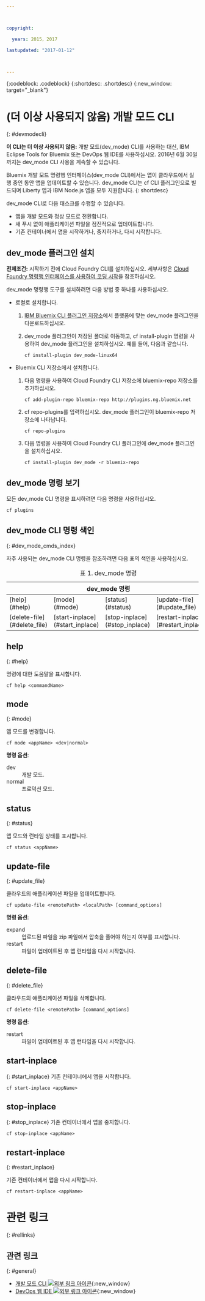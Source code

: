 ```yaml
---



copyright:

  years: 2015，2017

lastupdated: "2017-01-12"



---
```


{:codeblock: .codeblock}
{:shortdesc: .shortdesc}
{:new_window: target="_blank"}

# (더 이상 사용되지 않음) 개발 모드 CLI
{: #devmodecli}

**이 CLI는 더 이상 사용되지 않음:** 개발 모드(dev_mode) CLI를 사용하는 대신, IBM Eclipse Tools for Bluemix 또는 DevOps 웹 IDE를 사용하십시오. 2016년 6월 30일까지는 dev_mode CLI 사용을 계속할 수 있습니다. 

Bluemix 개발 모드 명령행 인터페이스(dev_mode CLI)에서는 앱이 클라우드에서 실행 중인 동안 앱을 업데이트할 수 있습니다. dev_mode CLI는 cf CLI 플러그인으로 빌드되며 Liberty 앱과 IBM Node.js 앱을 모두 지원합니다.
{: shortdesc}


dev_mode CLI로 다음 태스크를 수행할 수 있습니다.
- 앱을 개발 모드와 정상 모드로 전환합니다.
- 새 푸시 없이 애플리케이션 파일을 점진적으로 업데이트합니다.
- 기존 컨테이너에서 앱을 시작하거나, 중지하거나, 다시 시작합니다.

## dev_mode 플러그인 설치
**전제조건:** 시작하기 전에 Cloud Foundry CLI를 설치하십시오. 세부사항은 [Cloud Foundry 명령행 인터페이스를 사용하여 코딩 시작](https://github.com/cloudfoundry/cli)을 참조하십시오.


dev_mode 명령행 도구를 설치하려면 다음 방법 중 하나를 사용하십시오.
- 로컬로 설치합니다.
  1. [IBM Bluemix CLI 플러그인 저장소](http://plugins.ng.bluemix.net)에서 플랫폼에 맞는 dev_mode 플러그인을 다운로드하십시오.
  2. dev_mode 플러그인이 저장된 폴더로 이동하고, cf install-plugin 명령을 사용하여 dev_mode 플러그인을 설치하십시오. 예를 들어, 다음과 같습니다. 

        ```
        cf install-plugin dev_mode-linux64
        ```

- Bluemix CLI 저장소에서 설치합니다.
  1. 다음 명령을 사용하여 Cloud Foundry CLI 저장소에 bluemix-repo 저장소를 추가하십시오.

        ```
        cf add-plugin-repo bluemix-repo http://plugins.ng.bluemix.net
        ```

  2. cf repo-plugins를 입력하십시오. dev_mode 플러그인이 bluemix-repo 저장소에 나타납니다. 

		```
        cf repo-plugins
        ```

  3. 다음 명령을 사용하여 Cloud Foundry CLI 플러그인에 dev_mode 플러그인을 설치하십시오.

        ```
        cf install-plugin dev_mode -r bluemix-repo
        ```

## dev_mode 명령 보기

모든 dev_mode CLI 명령을 표시하려면 다음 명령을 사용하십시오.

```
cf plugins
```

## dev_mode CLI 명령 색인
{: #dev_mode_cmds_index}

자주 사용되는 dev_mode CLI 명령을 참조하려면 다음 표의 색인을 사용하십시오.

<table summary="dev_mode 명령 색인">
 <caption>표 1. dev_mode 명령</caption>
 <thead>
 <th colspan="4">dev_mode 명령</th>
 </thead>
 <tbody>
 <tr>
 <td>[help](#help)</td>
 <td>[mode](#mode)</td>
 <td>[status](#status)</td>
 <td>[update-file](#update_file)</td>
 </tr>
 <tr>
 <td>[delete-file](#delete_file)</td>
 <td>[start-inplace](#start_inplace)</td>
 <td>[stop-inplace](#stop_inplace)</td>
 <td>[restart-inplace](#restart_inplace)</td>
 </tr>
  </tbody>
 </table>


## help
{: #help}

명령에 대한 도움말을 표시합니다.

```
cf help <commandName>
```


## mode
{: #mode}

앱 모드를 변경합니다.

```
cf mode <appName> <dev|normal>
```
<strong>명령 옵션</strong>:

   <dl>
   <dt>dev</dt>
   <dd>개발 모드.</dd>
   <dt>normal</dt>
   <dd>프로덕션 모드.</dd>
   </dl>


## status
{: #status}

앱 모드와 런타임 상태를 표시합니다. 
```
cf status <appName>
```



## update-file
{: #update_file}

클라우드의 애플리케이션 파일을 업데이트합니다.

```
cf update-file <remotePath> <localPath> [command_options]
```


<strong>명령 옵션</strong>:

   <dl>
   <dt>expand</dt>
   <dd>업로드된 파일을 zip 파일에서 압축을 풀어야 하는지 여부를 표시합니다.</dd>
   <dt>restart</dt>
   <dd>파일이 업데이트된 후 앱 런타임을 다시 시작합니다.</dd>
   </dl>



## delete-file
{: #delete_file}

클라우드의 애플리케이션 파일을 삭제합니다.

```
cf delete-file <remotePath> [command_options]
```


<strong>명령 옵션</strong>:
 <dl>
   <dt>restart</dt>
   <dd>파일이 업데이트된 후 앱 런타임을 다시 시작합니다.</dd>
  </dl>


## start-inplace
{: #start_inplace}
기존 컨테이너에서 앱을 시작합니다.

```
cf start-inplace <appName>
```



## stop-inplace
{: #stop_inplace}
기존 컨테이너에서 앱을 중지합니다.

```
cf stop-inplace <appName>
```



## restart-inplace
{: #restart_inplace}

기존 컨테이너에서 앱을 다시 시작합니다.

```
cf restart-inplace <appName>
```



# 관련 링크
{: #rellinks}

## 관련 링크
{: #general}
* [개발 모드 CLI ![외부 링크 아이콘](../../../icons/launch-glyph.svg)](http://clis.ng.bluemix.net/ui/repository.html#cf-plugins){:new_window}
* [DevOps 웹 IDE ![외부 링크 아이콘](../../../icons/launch-glyph.svg)](https://hub.jazz.net/docs/deploy/){:new_window}
